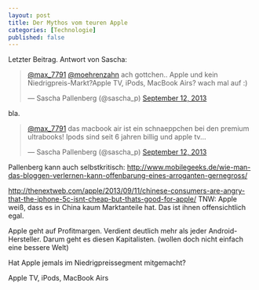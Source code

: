 ```yaml
---
layout: post
title: Der Mythos vom teuren Apple
categories: [Technologie]
published: false
---
```


Letzter Beitrag. Antwort von Sascha:

<blockquote class="twitter-tweet"><p><a href="https://twitter.com/max_7791">@max_7791</a> <a href="https://twitter.com/moehrenzahn">@moehrenzahn</a> ach gottchen.. Apple und kein Niedrigpreis-Markt?Apple TV, iPods, MacBook Airs? wach mal auf :)</p>&mdash; Sascha Pallenberg (@sascha_p) <a href="https://twitter.com/sascha_p/statuses/378213664156700673">September 12, 2013</a></blockquote>

bla.

<blockquote class="twitter-tweet"><p><a href="https://twitter.com/max_7791">@max_7791</a> das macbook air ist ein schnaeppchen bei den premium ultrabooks! Ipods sind seit 6 jahren billig und apple tv...</p>&mdash; Sascha Pallenberg (@sascha_p) <a href="https://twitter.com/sascha_p/statuses/378220729596014592">September 12, 2013</a></blockquote>

Pallenberg kann auch selbstkritisch: http://www.mobilegeeks.de/wie-man-das-bloggen-verlernen-kann-offenbarung-eines-arroganten-gernegross/

http://thenextweb.com/apple/2013/09/11/chinese-consumers-are-angry-that-the-iphone-5c-isnt-cheap-but-thats-good-for-apple/
TNW: Apple weiß, dass es in China kaum Marktanteile hat. Das ist ihnen offensichtlich egal.

Apple geht auf Profitmargen. Verdient deutlich mehr als jeder Android-Hersteller. Darum geht es diesen Kapitalisten. (wollen doch nicht einfach eine bessere Welt)

Hat Apple jemals im Niedrigpreissegment mitgemacht?

Apple TV, iPods, MacBook Airs